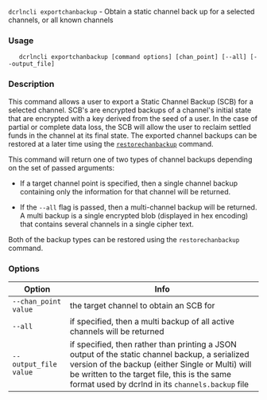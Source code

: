 `dcrlncli exportchanbackup` - Obtain a static channel back up for a selected channels, or all known channels

### Usage
```
   dcrlncli exportchanbackup [command options] [chan_point] [--all] [--output_file]
```

### Description

This command allows a user to export a Static Channel Backup (SCB) for
a selected channel. SCB's are encrypted backups of a channel's initial
state that are encrypted with a key derived from the seed of a user. In
the case of partial or complete data loss, the SCB will allow the user
to reclaim settled funds in the channel at its final state. The
exported channel backups can be restored at a later time using the
[`restorechanbackup`](restorechanbackup.md) command.

This command will return one of two types of channel backups depending
on the set of passed arguments:

* If a target channel point is specified, then a single channel
backup containing only the information for that channel will be
returned.

* If the `--all` flag is passed, then a multi-channel backup will be
returned. A multi backup is a single encrypted blob (displayed in
hex encoding) that contains several channels in a single cipher
text.

Both of the backup types can be restored using the `restorechanbackup`
command.

### Options
|Option|Info|
|--|--|
|`--chan_point value`|   the target channel to obtain an SCB for|
|`--all`|                if specified, then a multi backup of all active channels will be returned|
|`--output_file value`|  if specified, then rather than printing a JSON output of the static channel backup, a serialized version of the backup (either Single or Multi) will be written to the target file, this is the same format used by dcrlnd in its `channels.backup` file|
